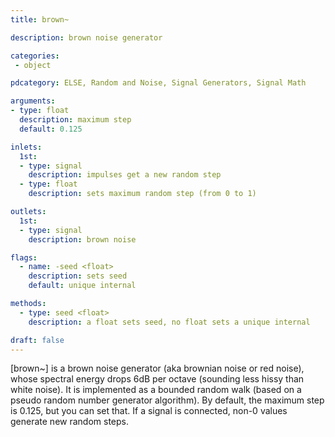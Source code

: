 ```yaml
---
title: brown~

description: brown noise generator

categories:
 - object

pdcategory: ELSE, Random and Noise, Signal Generators, Signal Math

arguments:
- type: float
  description: maximum step 
  default: 0.125

inlets:
  1st:
  - type: signal
    description: impulses get a new random step
  - type: float
    description: sets maximum random step (from 0 to 1)

outlets:
  1st:
  - type: signal
    description: brown noise

flags:
  - name: -seed <float>
    description: sets seed
    default: unique internal

methods:
  - type: seed <float>
    description: a float sets seed, no float sets a unique internal

draft: false
---
```


[brown~] is a brown noise generator (aka brownian noise or red noise), whose spectral energy drops 6dB per octave (sounding less hissy than white noise). It is implemented as a bounded random walk (based on a pseudo random number generator algorithm). By default, the maximum step is 0.125, but you can set that. If a signal is connected, non-0 values generate new random steps.
